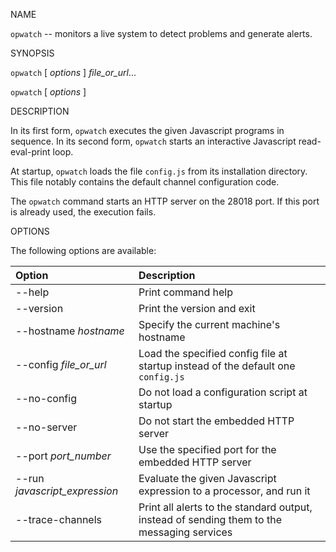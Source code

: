 NAME

`opwatch` -- monitors a live system to detect problems and generate alerts.

SYNOPSIS

`opwatch` [ *options* ] *file_or_url*...

`opwatch` [ *options* ]

DESCRIPTION

In its first form, `opwatch` executes the given Javascript programs in sequence. In its second form, `opwatch`
starts an interactive Javascript read-eval-print loop.

At startup, `opwatch` loads the file `config.js` from its installation directory. This file notably contains the
default channel configuration code.

The `opwatch` command starts an HTTP server on the 28018 port. If this port is already used, the execution fails. 

OPTIONS

The following options are available:

| Option | Description |                                               
| :--- | :--- |                                               
| --help | Print command help |                                           
| --version | Print the version and exit |                                           
| --hostname *hostname* | Specify the current machine's hostname |                    
| --config *file_or_url* | Load the specified config file at startup instead of the default one `config.js` |         
| --no-config | Do not load a configuration script at startup |       
| --no-server | Do not start the embedded HTTP server |                     
| --port *port_number* | Use the specified port for the embedded HTTP server |       
| --run *javascript_expression* | Evaluate the given Javascript expression to a processor, and run it |                                              
| --trace-channels | Print all alerts to the standard output, instead of sending them to the messaging services |
